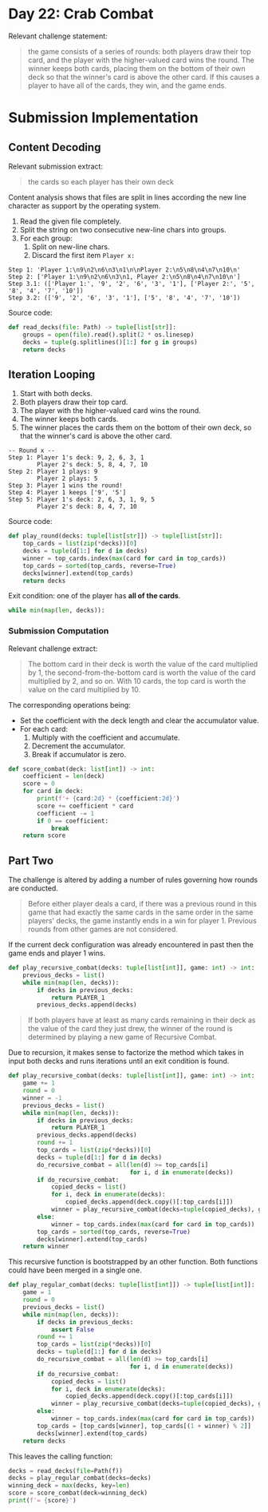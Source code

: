 # Day 22: Crab Combat

Relevant challenge statement:

> the game consists of a series of rounds: both players draw their top card, and the player with the higher-valued card wins the round. The winner keeps both cards, placing them on the bottom of their own deck so that the winner's card is above the other card. If this causes a player to have all of the cards, they win, and the game ends.

# Submission Implementation

## Content Decoding

Relevant submission extract:

> the cards so each player has their own deck

Content analysis shows that files are split in lines according the new line character as support by the operating system.

1. Read the given file completely.
1. Split the string on two consecutive new-line chars into groups.
1. For each group:
    1. Split on new-line chars.
    1. Discard the first item ``Player x:``

```
Step 1: 'Player 1:\n9\n2\n6\n3\n1\n\nPlayer 2:\n5\n8\n4\n7\n10\n'
Step 2: ['Player 1:\n9\n2\n6\n3\n1, Player 2:\n5\n8\n4\n7\n10\n']
Step 3.1: (['Player 1:', '9', '2', '6', '3', '1'], ['Player 2:', '5', '8', '4', '7', '10'])
Step 3.2: (['9', '2', '6', '3', '1'], ['5', '8', '4', '7', '10'])
```

Source code:

```python
def read_decks(file: Path) -> tuple[list[str]]:
    groups = open(file).read().split(2 * os.linesep)
    decks = tuple(g.splitlines()[1:] for g in groups)
    return decks
```

## Iteration Looping

1. Start with both decks.
1. Both players draw their top card.
1. The player with the higher-valued card wins the round.
1. The winner keeps both cards.
1. The winner places the cards them on the bottom of their own deck, so that the winner's card is above the other card.

```
-- Round x --
Step 1: Player 1's deck: 9, 2, 6, 3, 1
        Player 2's deck: 5, 8, 4, 7, 10
Step 2: Player 1 plays: 9
        Player 2 plays: 5
Step 3: Player 1 wins the round!
Step 4: Player 1 keeps ['9', '5']
Step 5: Player 1's deck: 2, 6, 3, 1, 9, 5
        Player 2's deck: 8, 4, 7, 10
```

Source code:

```python
def play_round(decks: tuple[list[str]]) -> tuple[list[str]]:
    top_cards = list(zip(*decks))[0]
    decks = tuple(d[1:] for d in decks)
    winner = top_cards.index(max(card for card in top_cards))
    top_cards = sorted(top_cards, reverse=True)
    decks[winner].extend(top_cards)
    return decks
```

Exit condition: one of the player has **all of the cards**.

```python
while min(map(len, decks)):
```

### Submission Computation

Relevant challenge extract:

> The bottom card in their deck is worth the value of the card multiplied by 1, the second-from-the-bottom card is worth the value of the card multiplied by 2, and so on. With 10 cards, the top card is worth the value on the card multiplied by 10.

The corresponding operations being:

* Set the coefficient with the deck length and clear the accumulator value.
* For each card:
    1. Multiply with the coefficient and accumulate.
    1. Decrement the accumulator.
    1. Break if accumulator is zero.

```python
def score_combat(deck: list[int]) -> int:
    coefficient = len(deck)
    score = 0
    for card in deck:
        print(f'+ {card:2d} * {coefficient:2d}')
        score += coefficient * card
        coefficient -= 1
        if 0 == coefficient:
            break
    return score
```

## Part Two

The challenge is altered by adding a number of rules governing how rounds are conducted.

> Before either player deals a card, if there was a previous round in this game that had exactly the same cards in the same order in the same players' decks, the game instantly ends in a win for player 1. Previous rounds from other games are not considered.

If the current deck configuration was already encountered in past then the game ends and player 1 wins.

```python
def play_recursive_combat(decks: tuple[list[int]], game: int) -> int:
    previous_decks = list()
    while min(map(len, decks)):
        if decks in previous_decks:
            return PLAYER_1
        previous_decks.append(decks)
```

> If both players have at least as many cards remaining in their deck as the value of the card they just drew, the winner of the round is determined by playing a new game of Recursive Combat.

Due to recursion, it makes sense to factorize the method which takes in input both decks and runs iterations until an exit condition is found.

```python
def play_recursive_combat(decks: tuple[list[int]], game: int) -> int:
    game += 1
    round = 0
    winner = -1
    previous_decks = list()
    while min(map(len, decks)):
        if decks in previous_decks:
            return PLAYER_1
        previous_decks.append(decks)
        round += 1
        top_cards = list(zip(*decks))[0]
        decks = tuple(d[1:] for d in decks)
        do_recursive_combat = all(len(d) >= top_cards[i]
                                  for i, d in enumerate(decks))
        if do_recursive_combat:
            copied_decks = list()
            for i, deck in enumerate(decks):
                copied_decks.append(deck.copy()[:top_cards[i]])
            winner = play_recursive_combat(decks=tuple(copied_decks), game=game)
        else:
            winner = top_cards.index(max(card for card in top_cards))
        top_cards = sorted(top_cards, reverse=True)
        decks[winner].extend(top_cards)
    return winner
```

This recursive function is bootstrapped by an other function. Both functions could have been merged in a single one.

```python
def play_regular_combat(decks: tuple[list[int]]) -> tuple[list[int]]:
    game = 1
    round = 0
    previous_decks = list()
    while min(map(len, decks)):
        if decks in previous_decks:
            assert False
        round += 1
        top_cards = list(zip(*decks))[0]
        decks = tuple(d[1:] for d in decks)
        do_recursive_combat = all(len(d) >= top_cards[i]
                                  for i, d in enumerate(decks))
        if do_recursive_combat:
            copied_decks = list()
            for i, deck in enumerate(decks):
                copied_decks.append(deck.copy()[:top_cards[i]])
            winner = play_recursive_combat(decks=tuple(copied_decks), game=game)
        else:
            winner = top_cards.index(max(card for card in top_cards))
        top_cards = [top_cards[winner], top_cards[(1 + winner) % 2]]
        decks[winner].extend(top_cards)
    return decks
```

This leaves the calling function: 

```python
decks = read_decks(file=Path(f))
decks = play_regular_combat(decks=decks)
winning_deck = max(decks, key=len)
score = score_combat(deck=winning_deck)
print(f'= {score}')
```
